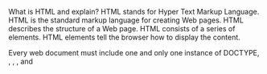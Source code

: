 <!-- What is HTML? -->
What is HTML and explain?
HTML stands for Hyper Text Markup Language. HTML is the standard markup language for creating Web pages. HTML describes the structure of a Web page. HTML consists of a series of elements. HTML elements tell the browser how to display the content.

<!-- Give basic structure of the HTML page ? -->
Every web document must include one and only one instance of DOCTYPE, <html>, <head>, <body>, and <title>.

<!-- Difference between inline and block level element ? -->
By default, inline elements do not force a new line to begin in the document flow. Block elements, on the other hand, typically cause a line break to occur (although, as usual, this can be changed using CSS). 


<!-- Explain the different ways in which CSS can be applied to HTML, -->
3 ways
1] inLine - by using the style attribute inside HTML elements.
2] Internal -  by using  <style> tag inside <head> tag.
3] External -  by using a <link> element to external css file.

 <!-- what is the preferred way and why. -->
 We should use External css more offten so code is clean and short

 <!-- What are different CSS selectors -->
 There are many basic different types of selectors.
    1] Element Selector.
    e.g : p{...} OR h3{...} OR h1{...}

    2] Id Selector.
    e.g #idname { background-clor : "red"}

    3] Class Selector.
    e.g .class-name { background-clor : "red"}

    4] Universal Selector.
    e.g * { background-clor : "red"}

    5] Group Selector.
    e.g. h1, h4, p {...}

    6] Attribute Selector.
    https://www.w3schools.com/css/css_attribute_selectors.asp

    e.g : 
        i)  a[target] {background-color: yellow} => if there is true/present target then apply css
        ii) a[target="_blank"] {...} => if target value is _blank then apply css
        ii) [title~="flower"] {...}  => used to select elements with an attribute value containing a specified word.
        iv) [class|="top"] {...} => used to select elements with the specified attribute, whose value can be exactly the specified value
        v) [class^="top"] => is used to select elements with the specified attribute, whose value starts with the specified value.
        vi) [class$="test"] =>  is used to select elements whose attribute value ends with a specified value.
    Pseudo-Class Selector.
       vii) [attribute*="value"] => selector is used to select elements whose attribute value contains a specified value.
    
    7] Pseudo-Element Selector. =>  is used to style specified parts of an element.
       i)  p::first-line {color:#ff0000;font-size: 200%} => is used to add a special style to the first line of a text.
       ii) p::first-letter {...} => is used to add a special style to the first letter of a text.
                OR
      iii) p.intro::first-letter {...} 
      iV) h1::before { content: url(smiley.gif)} => used to insert some content before the content of an element.
      v)h1::after {content: url(smiley.gif)} => insert some content after the content of an element.
      vi) ::marker {color: red;font-size: 23px} => used to selects the markers of list items.
      vii) ::selection {...} => matches the portion of an element that is selected by a user.
      viii)h1::selection {color: red;background: yellow} => matches the portion of an element that is selected by a user.
      ...AND LOT MORE VISIT ::: https://www.w3schools.com/css/css_pseudo_elements.asp


      <!-- With the help of a diagram explain CSS Box Model. -->
      1st / outer layer -> Margin -> Clears an area outside the border. The margin is transparent
      2nd layer -> Border     ->     A border that goes around the padding and content
      3rd layer -> Padding    ->     Clears an area around the content. The padding is transparent
      4th/ inside layer ->Content -> The content of the box, where text and images appear


<!-- List down ways in which JavaScript command can be added to a webpage -->
three ways to add JavaScript to a web page:
*  Embedding the JavaScript code between a pair of <script> and </script> tag.
*  Creating an external JavaScript file with the .js extension and then load it within the page through the src attribute of the <script> tag.
*  Placing the JavaScript code directly inside an HTML tag using the special tag attributes such as onclick, onmouseover, onkeypress, onload, etc.

Calling an External JavaScript File => Is the best prefered way of using JAVASCRIPT



